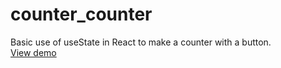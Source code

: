 # counter_counter
Basic use of useState in React to make a counter with a button.<br>
<a href="https://sindre2.github.io/counter_counter/">View demo</a>
